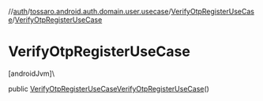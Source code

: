 //[auth](../../../index.md)/[tossaro.android.auth.domain.user.usecase](../index.md)/[VerifyOtpRegisterUseCase](index.md)/[VerifyOtpRegisterUseCase](-verify-otp-register-use-case.md)

# VerifyOtpRegisterUseCase

[androidJvm]\

public [VerifyOtpRegisterUseCase](index.md)[VerifyOtpRegisterUseCase](-verify-otp-register-use-case.md)()
